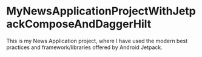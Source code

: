 # MyNewsApplicationProjectWithJetpackComposeAndDaggerHilt
This is my News Application project, where I have used the modern  best practices  and framework/libraries offered by Android Jetpack.
